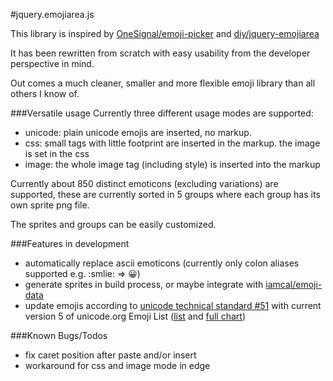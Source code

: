 #jquery.emojiarea.js

This library is inspired by [OneSignal/emoji-picker](https://github.com/OneSignal/emoji-picker) and [diy/jquery-emojiarea](https://github.com/diy/jquery-emojiarea)

It has been rewritten from scratch with easy usability from the developer perspective in mind.

Out comes a much cleaner, smaller and more flexible emoji library than all others I know of.

###Versatile usage
Currently three different usage modes are supported: 
 - unicode: plain unicode emojis are inserted, no markup.
 - css: small tags with little footprint are inserted in the markup. the image is set in the css
 - image: the whole image tag (including style) is inserted into the markup

Currently about 850 distinct emoticons (excluding variations) are supported, these are currently sorted in 5 groups where each group has its own sprite png file. 

The sprites and groups can be easily customized. 

###Features in development
 - automatically replace ascii emoticons (currently only colon aliases supported e.g. :smlie: => 😀)
 - generate sprites in build process, or maybe integrate with [iamcal/emoji-data](https://github.com/iamcal/emoji-data)
 - update emojis according to [unicode technical standard #51](http://unicode.org/reports/tr51/) with current version 5 of unicode.org Emoji List ([list](http://unicode.org/emoji/charts/emoji-list.html) and [full chart](http://unicode.org/emoji/charts/full-emoji-list.html)) 

###Known Bugs/Todos
 - fix caret position after paste and/or insert
 - workaround for css and image mode in edge
 